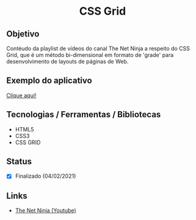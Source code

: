<h1 align="center">CSS Grid</h1>

## Objetivo
Contéudo da playlist de vídeos do canal The Net Ninja a respeito do CSS Grid, que é um método bi-dimensional em formato de 'grade' para desenvolvimento de layouts de páginas de Web.

## Exemplo do aplicativo
[Clique aqui!](https://paulo-hst.github.io/grid/)

## Tecnologias / Ferramentas / Bibliotecas
- HTML5
- CSS3
- CSS GRID

## Status
- [x] Finalizado (04/02/2021)

## Links
- [The Net Ninja (Youtube)](https://www.youtube.com/channel/UCW5YeuERMmlnqo4oq8vwUpg)
